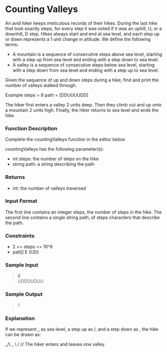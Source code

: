 # Counting Valleys

An avid hiker keeps meticulous records of their hikes. During the last hike that took exactly  steps, for every step it was noted if it was an uphill, U, or a downhill, D step. Hikes always start and end at sea level, and each step up or down represents a 1 unit change in altitude. We define the following terms:

* A mountain is a sequence of consecutive steps above sea level, starting with a step up from sea level and ending with a step down to sea level.
* A valley is a sequence of consecutive steps below sea level, starting with a step down from sea level and ending with a step up to sea level.

Given the sequence of up and down steps during a hike, find and print the number of valleys walked through.

Example
steps = 8 path = [DDUUUUDD]
 

The hiker first enters a valley 2 units deep. Then they climb out and up onto a mountain 2 units high. Finally, the hiker returns to sea level and ends the hike.

### Function Description

Complete the countingValleys function in the editor below.

countingValleys has the following parameter(s):

* int steps: the number of steps on the hike
* string path: a string describing the path


### Returns

* int: the number of valleys traversed

### Input Format

The first line contains an integer steps, the number of steps in the hike.
The second line contains a single string path, of steps characters that describe the path.

### Constraints

* 2 <= steps <= 10^6
* pat[i] E {UD} 

### Sample Input

> 8 <br>
  UDDDUDUU

### Sample Output

> 1

### Explanation

If we represent _ as sea level, a step up as /, and a step down as \, the hike can be drawn as:

_/\      _
   \    /
    \/\/
The hiker enters and leaves one valley.
